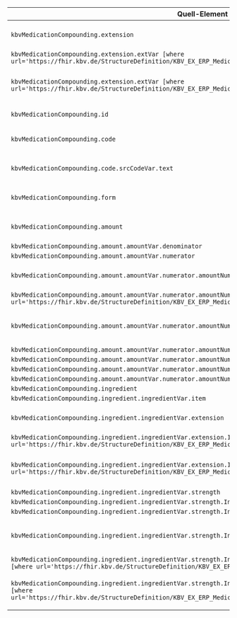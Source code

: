 | Quell-Element (Source) | Ziel-Element (Target) | Beschreibung |
|------------------------|-----------------------|--------------|
| `kbvMedicationCompounding.extension` | `bfarmMedication.extension` | Copies the Medication Extensions |
| `kbvMedicationCompounding.extension.extVar [where url='https://fhir.kbv.de/StructureDefinition/KBV_EX_ERP_Medication_Packaging']` | `bfarmMedication.extension.tgtExtVar.url` |  |
| `kbvMedicationCompounding.extension.extVar [where url='https://fhir.kbv.de/StructureDefinition/KBV_EX_ERP_Medication_Packaging'].extMatchVar.value` | `bfarmMedication.extension.tgtExtVar.url.tgtExtVar.value` | Copies the the value for each Extension |
| `kbvMedicationCompounding.id` | `bfarmMedication.id` | Copies the Medication Id |
| `kbvMedicationCompounding.code` | `bfarmMedication.code` | Copies the Medication Code |
| `kbvMedicationCompounding.code.srcCodeVar.text` | `bfarmMedication.code.tgtCodeVar.text` | Copies the Medication Code Text |
| `kbvMedicationCompounding.form` | `bfarmMedication.form` | Copies the Medication Form |
| `kbvMedicationCompounding.amount` | `bfarmMedication.amount` | Copies the Medication Amount |
| `kbvMedicationCompounding.amount.amountVar.denominator` | `bfarmMedication.amount.tgtAmountVar.denominator` |  |
| `kbvMedicationCompounding.amount.amountVar.numerator` | `bfarmMedication.amount.tgtAmountVar.numerator` |  |
| `kbvMedicationCompounding.amount.amountVar.numerator.amountNumeratorVar.extension` | `bfarmMedication.amount.tgtAmountVar.numerator.tgtAmountNumeratorVar.extension` | Copies the Medication Extensions |
| `kbvMedicationCompounding.amount.amountVar.numerator.amountNumeratorVar.extension.amountNumExtVar [where url='https://fhir.kbv.de/StructureDefinition/KBV_EX_ERP_Medication_PackagingSize']` | `bfarmMedication.amount.tgtAmountVar.numerator.tgtAmountNumeratorVar.extension.tgtAmountNumExtVar.url` |  |
| `kbvMedicationCompounding.amount.amountVar.numerator.amountNumeratorVar.extension.amountNumExtVar.value` | `bfarmMedication.amount.tgtAmountVar.numerator.tgtAmountNumeratorVar.extension.tgtAmountNumExtVar.value` | Copies the the value for each Extension |
| `kbvMedicationCompounding.amount.amountVar.numerator.amountNumeratorVar.value` | `bfarmMedication.amount.tgtAmountVar.numerator.tgtAmountNumeratorVar.value` |  |
| `kbvMedicationCompounding.amount.amountVar.numerator.amountNumeratorVar.unit` | `bfarmMedication.amount.tgtAmountVar.numerator.tgtAmountNumeratorVar.unit` |  |
| `kbvMedicationCompounding.amount.amountVar.numerator.amountNumeratorVar.system` | `bfarmMedication.amount.tgtAmountVar.numerator.tgtAmountNumeratorVar.system` |  |
| `kbvMedicationCompounding.amount.amountVar.numerator.amountNumeratorVar.code` | `bfarmMedication.amount.tgtAmountVar.numerator.tgtAmountNumeratorVar.code` |  |
| `kbvMedicationCompounding.ingredient` | `bfarmMedication.ingredient` |  |
| `kbvMedicationCompounding.ingredient.ingredientVar.item` | `bfarmMedication.ingredient.tgtIngredientVar.item` |  |
| `kbvMedicationCompounding.ingredient.ingredientVar.extension` | `bfarmMedication.ingredient.tgtIngredientVar.extension` | Copies the Medication Extensions |
| `kbvMedicationCompounding.ingredient.ingredientVar.extension.IngredientExtVar [where url='https://fhir.kbv.de/StructureDefinition/KBV_EX_ERP_Medication_Ingredient_Form']` | `bfarmMedication.ingredient.tgtIngredientVar.extension.tgtIngredientExtVar.url` |  |
| `kbvMedicationCompounding.ingredient.ingredientVar.extension.IngredientExtVar [where url='https://fhir.kbv.de/StructureDefinition/KBV_EX_ERP_Medication_Ingredient_Form'].IngredientExtVar.value` | `bfarmMedication.ingredient.tgtIngredientVar.extension.tgtIngredientExtVar.url.tgtIngredientExtVar.value` | Copies the the value for each Extension |
| `kbvMedicationCompounding.ingredient.ingredientVar.strength` | `bfarmMedication.ingredient.tgtIngredientVar.strength` |  |
| `kbvMedicationCompounding.ingredient.ingredientVar.strength.IngredientStrengthValueVar.denominator` | `bfarmMedication.ingredient.tgtIngredientVar.strength.IngredientStrengthValueVar.denominator` |  |
| `kbvMedicationCompounding.ingredient.ingredientVar.strength.IngredientStrengthValueVar.numerator` | `bfarmMedication.ingredient.tgtIngredientVar.strength.IngredientStrengthValueVar.numerator` |  |
| `kbvMedicationCompounding.ingredient.ingredientVar.strength.IngredientStrengthValueVar.extension` | `bfarmMedication.ingredient.tgtIngredientVar.strength.IngredientStrengthValueVar.extension` | Copies the Ingredient Strength Extensions |
| `kbvMedicationCompounding.ingredient.ingredientVar.strength.IngredientStrengthValueVar.extension.IngredientStrExtVar [where url='https://fhir.kbv.de/StructureDefinition/KBV_EX_ERP_Medication_Ingredient_Amount']` | `bfarmMedication.ingredient.tgtIngredientVar.strength.IngredientStrengthValueVar.extension.tgtIngredientStrExtVar.url` |  |
| `kbvMedicationCompounding.ingredient.ingredientVar.strength.IngredientStrengthValueVar.extension.IngredientStrExtVar [where url='https://fhir.kbv.de/StructureDefinition/KBV_EX_ERP_Medication_Ingredient_Amount'].IngredientStrExtVar.value` | `bfarmMedication.ingredient.tgtIngredientVar.strength.IngredientStrengthValueVar.extension.tgtIngredientStrExtVar.url.tgtIngredientStrExtVar.value` | Copies the the value for each Extension |
